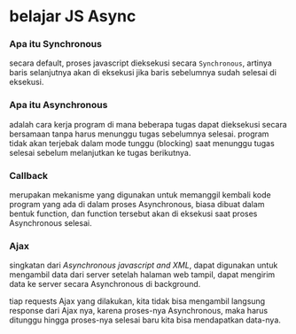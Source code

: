 # belajar JS Async

### Apa itu Synchronous

secara default, proses javascript dieksekusi secara `Synchronous`, artinya baris selanjutnya akan di eksekusi jika baris sebelumnya sudah selesai di eksekusi.

### Apa itu Asynchronous

adalah cara kerja program di mana beberapa tugas dapat dieksekusi secara bersamaan tanpa harus menunggu tugas sebelumnya selesai.
program tidak akan terjebak dalam mode tunggu (blocking) saat menunggu tugas selesai sebelum melanjutkan ke tugas berikutnya.

### Callback

merupakan mekanisme yang digunakan untuk memanggil kembali kode program yang ada di dalam proses Asynchronous, biasa dibuat dalam bentuk function, dan function tersebut akan di eksekusi saat proses Asynchronous selesai.

### Ajax

singkatan dari _Asynchronous javascript and XML_, dapat digunakan untuk mengambil data dari server setelah halaman web tampil, dapat mengirim data ke server secara Asynchronous di background.

tiap requests Ajax yang dilakukan, kita tidak bisa mengambil langsung response dari Ajax nya, karena proses-nya Asynchronous, maka harus ditunggu hingga proses-nya selesai baru kita bisa mendapatkan data-nya.
